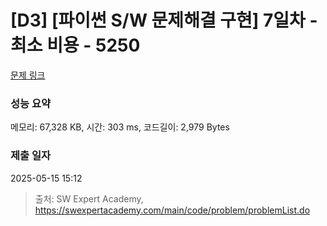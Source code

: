 # [D3] [파이썬 S/W 문제해결 구현] 7일차 - 최소 비용 - 5250 

[문제 링크](https://swexpertacademy.com/main/code/problem/problemDetail.do?contestProbId=AWUS4nyaIycDFAVT) 

### 성능 요약

메모리: 67,328 KB, 시간: 303 ms, 코드길이: 2,979 Bytes

### 제출 일자

2025-05-15 15:12



> 출처: SW Expert Academy, https://swexpertacademy.com/main/code/problem/problemList.do